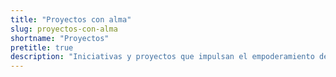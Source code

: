 ```yaml
---
title: "Proyectos con alma"
slug: proyectos-con-alma
shortname: "Proyectos"
pretitle: true
description: "Iniciativas y proyectos que impulsan el empoderamiento de las mujeres a través del viaje."
---
```



